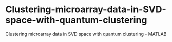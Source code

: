 # Clustering-microarray-data-in-SVD-space-with-quantum-clustering
Clustering microarray data in SVD space with quantum clustering - MATLAB
